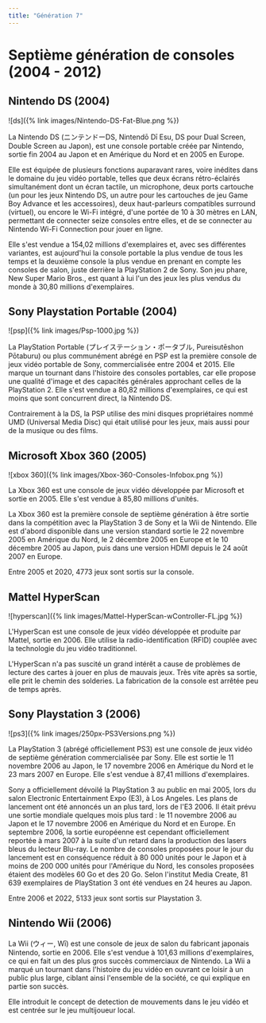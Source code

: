 ```yaml
---
title: "Génération 7"
---
```

# Septième génération de consoles (2004 - 2012)

## Nintendo DS (2004)

![ds]({% link images/Nintendo-DS-Fat-Blue.png %})

La Nintendo DS (ニンテンドーDS, Nintendō Dī Esu, DS pour Dual Screen, Double Screen au Japon), est une console portable créée par Nintendo, sortie fin 2004 au Japon et en Amérique du Nord et en 2005 en Europe.

Elle est équipée de plusieurs fonctions auparavant rares, voire inédites dans le domaine du jeu vidéo portable, telles que deux écrans rétro-éclairés simultanément dont un écran tactile, un microphone, deux ports cartouche (un pour les jeux Nintendo DS, un autre pour les cartouches de jeu Game Boy Advance et les accessoires), deux haut-parleurs compatibles surround (virtuel), ou encore le Wi-Fi intégré, d'une portée de 10 à 30 mètres en LAN, permettant de connecter seize consoles entre elles, et de se connecter au Nintendo Wi-Fi Connection pour jouer en ligne.

Elle s'est vendue a 154,02 millions d'exemplaires et, avec ses différentes variantes, est aujourd'hui la console portable la plus vendue de tous les temps et la deuxième console la plus vendue en prenant en compte les consoles de salon, juste derrière la PlayStation 2 de Sony. Son jeu phare, New Super Mario Bros., est quant à lui l'un des jeux les plus vendus du monde à 30,80 millions d'exemplaires.

## Sony Playstation Portable (2004)

![psp]({% link images/Psp-1000.jpg %})

La PlayStation Portable (プレイステーション・ポータブル, Pureisutēshon Pōtaburu) ou plus communément abrégé en PSP est la première console de jeux vidéo portable de Sony, commercialisée entre 2004 et 2015. Elle marque un tournant dans l'histoire des consoles portables, car elle propose une qualité d'image et des capacités générales approchant celles de la PlayStation 2. Elle s'est vendue a 80,82 millions d'exemplaires, ce qui est moins que sont concurrent direct, la Nintendo DS.

Contrairement à la DS, la PSP utilise des mini disques propriétaires nommé UMD (Universal Media Disc) qui était utilisé pour les jeux, mais aussi pour de la musique ou des films.

## Microsoft Xbox 360 (2005)

![xbox 360]({% link images/Xbox-360-Consoles-Infobox.png %})

La Xbox 360 est une console de jeux vidéo développée par Microsoft et sortie en 2005. Elle s'est vendue à 85,80 millions d'unités.

La Xbox 360 est la première console de septième génération à être sortie dans la compétition avec la PlayStation 3 de Sony et la Wii de Nintendo. Elle est d'abord disponible dans une version standard sortie le 22 novembre 2005 en Amérique du Nord, le 2 décembre 2005 en Europe et le 10 décembre 2005 au Japon, puis dans une version HDMI depuis le 24 août 2007 en Europe.

Entre 2005 et 2020, 4773 jeux sont sortis sur la console.

## Mattel HyperScan

![hyperscan]({% link images/Mattel-HyperScan-wController-FL.jpg %})

L'HyperScan est une console de jeux vidéo développée et produite par Mattel, sortie en 2006. Elle utilise la radio-identification (RFID) couplée avec la technologie du jeu vidéo traditionnel.

L'HyperScan n'a pas suscité un grand intérêt a cause de problèmes de lecture des cartes à jouer en plus de mauvais jeux. Très vite après sa sortie, elle prit le chemin des solderies. La fabrication de la console est arrêtée peu de temps après.

## Sony Playstation 3 (2006)

![ps3]({% link images/250px-PS3Versions.png %})

La PlayStation 3 (abrégé officiellement PS3) est une console de jeux vidéo de septième génération commercialisée par Sony. Elle est sortie le 11 novembre 2006 au Japon, le 17 novembre 2006 en Amérique du Nord et le 23 mars 2007 en Europe. Elle s'est vendue à 87,41 millions d'exemplaires.

Sony a officiellement dévoilé la PlayStation 3 au public en mai 2005, lors du salon Electronic Entertainment Expo (E3), à Los Angeles. Les plans de lancement ont été annoncés un an plus tard, lors de l'E3 2006. Il était prévu une sortie mondiale quelques mois plus tard : le 11 novembre 2006 au Japon et le 17 novembre 2006 en Amérique du Nord et en Europe. En septembre 2006, la sortie européenne est cependant officiellement reportée à mars 2007 à la suite d'un retard dans la production des lasers bleus du lecteur Blu-ray. Le nombre de consoles proposées pour le jour du lancement est en conséquence réduit à 80 000 unités pour le Japon et à moins de 200 000 unités pour l'Amérique du Nord, les consoles proposées étaient des modèles 60 Go et des 20 Go. Selon l'institut Media Create, 81 639 exemplaires de PlayStation 3 ont été vendues en 24 heures au Japon.

Entre 2006 et 2022, 5133 jeux sont sortis sur Playstation 3.

## Nintendo Wii (2006)

La Wii (ウィー, Wī) est une console de jeux de salon du fabricant japonais Nintendo, sortie en 2006. Elle s'est vendue à 101,63 millions d'exemplaires, ce qui en fait un des plus gros succès commerciaux de Nintendo. La Wii a marqué un tournant dans l'histoire du jeu vidéo en ouvrant ce loisir à un public plus large, ciblant ainsi l'ensemble de la société, ce qui explique en partie son succès.

Elle introduit le concept de detection de mouvements dans le jeu vidéo et est centrée sur le jeu multijoueur local.